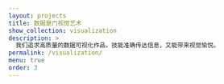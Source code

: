 ```yaml
---
layout: projects
title: 数据是门视觉艺术
show_collection: visualization
description: >
  我们追求高质量的数据可视化作品，技能准确传达信息，又能带来视觉愉悦。
permalink: /visualization/
menu: true
order: 3
---
```

